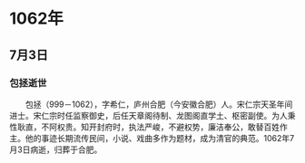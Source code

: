 # 1062年
## 7月3日
### 包拯逝世
　　包拯（999－1062），字希仁，庐州合肥（今安徽合肥）人。宋仁宗天圣年间进士。宋仁宗时任监察御史，后任天章阁待制、龙图阁直学土、枢密副使。为人秉性耿直，不阿权贵。知开封府时，执法严峻，不避权势，廉洁奉公，敢替百姓作主。他的事迹长期流传民间，小说、戏曲多作为题材，成为清官的典范。1062年7月3日病逝，归葬于合肥。
<comment/>